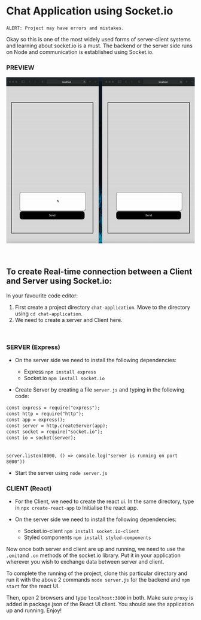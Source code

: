 # Chat Application using Socket.io

`ALERT: Project may have errors and mistakes.`

Okay so this is one of the most widely used forms of server-client systems and learning about socket.io is a must. The backend or the server side runs on Node and communication is established using Socket.io.

### PREVIEW

![alt-text](https://github.com/divyagahlot99/React/blob/main/chat-application/chatapplication-using-Socket.io/chatsockets.gif)

<br/>

## To create Real-time connection between a Client and Server using Socket.io:

In your favourite code editor: 

1. First create a project directory `chat-application`. Move  to the directory using `cd chat-application`.
2. We need to create a server and Client here.

<br/>

### SERVER (Express)


  - On the server side we need to install the following dependencies:
    * Express `npm install express`
    * Socket.io `npm install socket.io`

  - Create Server by creating a file `server.js` and typing in the following code:

```
const express = require("express");
const http = require("http");
const app = express();
const server = http.createServer(app);
const socket = require("socket.io");
const io = socket(server);


server.listen(8000, () => console.log("server is running on port 8000"))
```

  - Start the server using `node server.js`

### CLIENT (React)

  - For the Client, we need to create the react ui. In the same directory, type in `npx create-react-app` to Initialise the react app.

  - On the server side we need to install the following dependencies:
    * Socket.io-client `npm install socket.io-client` 
    * Styled components `npm install styled-components`


Now once both server and client are up and running, we need to use the `.emit`and `.on` methods of the socket.io library. Put it in your application wherever you wish to exchange data between server and client.

To complete the running of the project, clone this particular directory and run it with the above 2 commands `node server.js` for the backend and `npm start` for the react UI. 

Then, open 2 browsers and type `localhost:3000` in both. Make sure `proxy` is added in package.json of the React UI client. You should see the application up and running. Enjoy!
